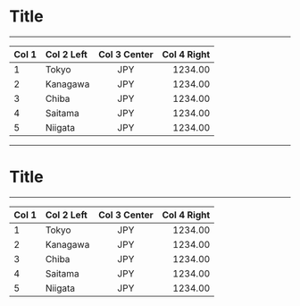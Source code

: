 # Title
- - -

| Col 1| Col 2 Left    | Col 3 Center| Col 4 Right   |
|------|:--------------|:-----------:|--------------:|
| 1    | Tokyo         | JPY         |       1234.00 |
| 2    | Kanagawa      | JPY         |       1234.00 |
| 3    | Chiba         | JPY         |       1234.00 |
| 4    | Saitama       | JPY         |       1234.00 |
| 5    | Niigata       | JPY         |       1234.00 |

---

# Title
- - -

| Col 1| Col 2 Left    | Col 3 Center| Col 4 Right   |
|------|:--------------|:-----------:|--------------:|
| 1    | Tokyo         | JPY         |       1234.00 |
| 2    | Kanagawa      | JPY         |       1234.00 |
| 3    | Chiba         | JPY         |       1234.00 |
| 4    | Saitama       | JPY         |       1234.00 |
| 5    | Niigata       | JPY         |       1234.00 |
